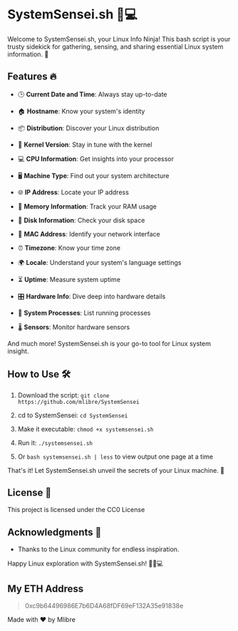 # SystemSensei.sh 🐧💻

Welcome to SystemSensei.sh, your Linux Info Ninja! This bash script is your trusty sidekick for gathering, sensing, and sharing essential Linux system information. 🚀

## Features 🔥

- 🕒 **Current Date and Time**: Always stay up-to-date

- 🏠 **Hostname**: Know your system's identity

- 📦 **Distribution**: Discover your Linux distribution

- 🐧 **Kernel Version**: Stay in tune with the kernel

- 💻 **CPU Information**: Get insights into your processor

- 🖥️ **Machine Type**: Find out your system architecture

- 🌐 **IP Address**: Locate your IP address

- 🧠 **Memory Information**: Track your RAM usage

- 💾 **Disk Information**: Check your disk space

- 📶 **MAC Address**: Identify your network interface

- ⏰ **Timezone**: Know your time zone

- 🌍 **Locale**: Understand your system's language settings

- ⏳ **Uptime**: Measure system uptime

- 🎛️ **Hardware Info**: Dive deep into hardware details

- 📃 **System Processes**: List running processes

- 🌡️ **Sensors**: Monitor hardware sensors

And much more! SystemSensei.sh is your go-to tool for Linux system insight.

## How to Use 🛠️

1. Download the script: `git clone https://github.com/mlibre/SystemSensei`

2. cd to SystemSensei: `cd SystemSensei`

3. Make it executable: `chmod +x systemsensei.sh`

4. Run it: `./systemsensei.sh`

5. Or `bash systemsensei.sh | less` to view output one page at a time

That's it! Let SystemSensei.sh unveil the secrets of your Linux machine. 🥋

## License 📜

This project is licensed under the CC0 License

## Acknowledgments 🙏

- Thanks to the Linux community for endless inspiration.

Happy Linux exploration with SystemSensei.sh! 🚀🐧💻

## My ETH Address

> 0xc9b64496986E7b6D4A68fDF69eF132A35e91838e

Made with ❤️ by Mlibre
